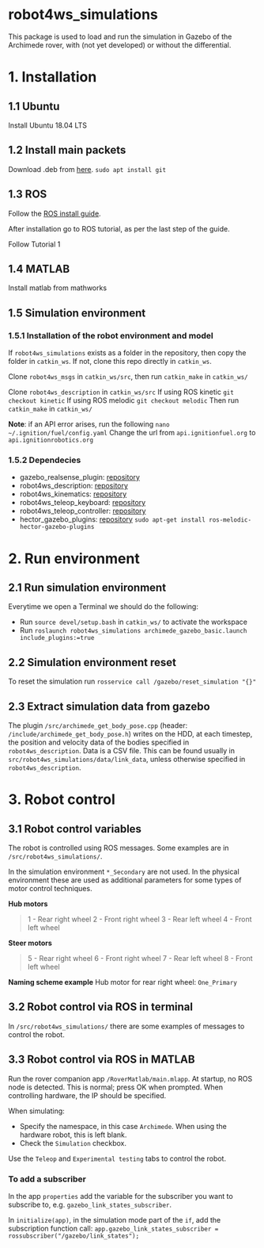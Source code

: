 # robot4ws_simulations
This package is used to load and run the simulation in Gazebo of the Archimede rover, with (not yet developed) or without the differential.



# 1. Installation
## 1.1 Ubuntu
Install Ubuntu 18.04 LTS

## 1.2 Install main packets
Download .deb from [here](https://code.visualstudio.com/).
```sudo apt install git```

## 1.3 ROS
Follow the [ROS install guide](http://wiki.ros.org/melodic/Installation/Ubuntu).

After installation go to ROS tutorial, as per the last step of the guide.

Follow Tutorial 1

## 1.4 MATLAB
Install matlab from mathworks

## 1.5 Simulation environment
### 1.5.1 Installation of the robot environment and model
If ```robot4ws_simulations``` exists as a folder in the repository, then copy the folder in ```catkin_ws```. If not, clone this repo directly in ```catkin_ws```.

Clone ```robot4ws_msgs``` in ```catkin_ws/src```, then run ```catkin_make``` in ```catkin_ws/```

Clone ```robot4ws_description``` in ```catkin_ws/src```
If using ROS kinetic ```git checkout kinetic```
If using ROS melodic ```git checkout melodic```
Then run ```catkin_make``` in ```catkin_ws/```

**Note**: if an API error arises, run the following
```nano ~/.ignition/fuel/config.yaml```
Change the url from ```api.ignitionfuel.org``` to ```api.ignitionrobotics.org```

### 1.5.2 Dependecies
* gazebo_realsense_plugin: [repository](https://github.com/pal-robotics/realsense_gazebo_plugin)
* robot4ws_description: [repository](https://github.com/matteocaruso1993/robot4ws_description)
* robot4ws_kinematics: [repository](https://github.com/matteocaruso1993/rover4ws-kinematics)
* robot4ws_teleop_keyboard: [repository](https://github.com/matteocaruso1993/rover4ws_teleop_keyboard)
* robot4ws_teleop_controller: [repository](https://github.com/matteocaruso1993/robot4ws-teleop-joystick)
* hector_gazebo_plugins: [repository](http://wiki.ros.org/action/fullsearch/hector_gazebo_plugins?action=fullsearch&context=180&value=linkto%3A%22hector_gazebo_plugins%22)
``` sudo apt-get install ros-melodic-hector-gazebo-plugins ```



# 2. Run environment
## 2.1 Run simulation environment
Everytime we open a Terminal we should do the following:
* Run ```source devel/setup.bash``` in ```catkin_ws/``` to activate the workspace
* Run ```roslaunch robot4ws_simulations archimede_gazebo_basic.launch include_plugins:=true```


## 2.2 Simulation environment reset
To reset the simulation run ```rosservice call /gazebo/reset_simulation "{}"```

## 2.3 Extract simulation data from gazebo
The plugin ```/src/archimede_get_body_pose.cpp``` (header: ```/include/archimede_get_body_pose.h```) writes on the HDD, at each timestep, the position and velocity data of the bodies specified in ```robot4ws_description```. Data is a CSV file.
This can be found usually in ```src/robot4ws_simulations/data/link_data```, unless otherwise specified in ```robot4ws_description```.



# 3. Robot control
## 3.1 Robot control variables
The robot is controlled using ROS messages. Some examples are in ```/src/robot4ws_simulations/```.

In the simulation environment ```*_Secondary``` are not used. In the physical environment these are used as additional parameters for some types of motor control techniques.

**Hub motors**
>1 - Rear right wheel
>2 - Front right wheel
>3 - Rear left wheel
>4 - Front left wheel

**Steer motors**
>5 - Rear right wheel
>6 - Front right wheel
>7 - Rear left wheel
>8 - Front left wheel

**Naming scheme example**
Hub motor for rear right wheel:
```One_Primary```

## 3.2 Robot control via ROS in terminal
In ```/src/robot4ws_simulations/``` there are some examples of messages to control the robot.

## 3.3 Robot control via ROS in MATLAB
Run the rover companion app ```/RoverMatlab/main.mlapp```.
At startup, no ROS node is detected. This is normal; press OK when prompted. When controlling hardware, the IP should be specified.

When simulating:
* Specify the namespace, in this case ```Archimede```. When using the hardware robot, this is left blank.
* Check the ```Simulation``` checkbox.

Use the ```Teleop``` and ```Experimental testing``` tabs to control the robot.

### To add a subscriber
In the app ```properties``` add the variable for the subscriber you want to subscribe to, e.g. ```gazebo_link_states_subscriber```.

In ```initialize(app)```, in the simulation mode part of the ```if```, add the subscription function call:
```app.gazebo_link_states_subscriber = rossubscriber("/gazebo/link_states");```












